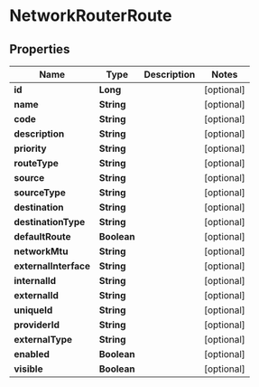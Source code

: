 

# NetworkRouterRoute

## Properties

Name | Type | Description | Notes
------------ | ------------- | ------------- | -------------
**id** | **Long** |  |  [optional]
**name** | **String** |  |  [optional]
**code** | **String** |  |  [optional]
**description** | **String** |  |  [optional]
**priority** | **String** |  |  [optional]
**routeType** | **String** |  |  [optional]
**source** | **String** |  |  [optional]
**sourceType** | **String** |  |  [optional]
**destination** | **String** |  |  [optional]
**destinationType** | **String** |  |  [optional]
**defaultRoute** | **Boolean** |  |  [optional]
**networkMtu** | **String** |  |  [optional]
**externalInterface** | **String** |  |  [optional]
**internalId** | **String** |  |  [optional]
**externalId** | **String** |  |  [optional]
**uniqueId** | **String** |  |  [optional]
**providerId** | **String** |  |  [optional]
**externalType** | **String** |  |  [optional]
**enabled** | **Boolean** |  |  [optional]
**visible** | **Boolean** |  |  [optional]



